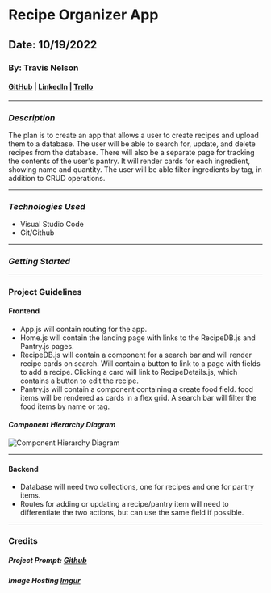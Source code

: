 # Recipe Organizer App

## Date: 10/19/2022

### By: Travis Nelson

#### [GitHub](https://github.com/tnel91/Travis_Recipe_App) | [LinkedIn](https://www.linkedin.com/in/tnelson2013/) | [Trello](https://trello.com/b/m0n2neWP/travis-recipe-app)

---

### **_Description_**

The plan is to create an app that allows a user to create recipes and upload them to a database. The user will be able to search for, update, and delete recipes from the database. There will also be a separate page for tracking the contents of the user's pantry. It will render cards for each ingredient, showing name and quantity. The user will be able filter ingredients by tag, in addition to CRUD operations.

---

### **_Technologies Used_**

- Visual Studio Code
- Git/Github

---

### **_Getting Started_**

---

### **Project Guidelines**

#### **Frontend**

- App.js will contain routing for the app.
- Home.js will contain the landing page with links to the RecipeDB.js and Pantry.js pages.
- RecipeDB.js will contain a component for a search bar and will render recipe cards on search. Will contain a button to link to a page with fields to add a recipe. Clicking a card will link to RecipeDetails.js, which contains a button to edit the recipe.
- Pantry.js will contain a component containing a create food field. food items will be rendered as cards in a flex grid. A search bar will filter the food items by name or tag.

#### _Component Hierarchy Diagram_

![Component Hierarchy Diagram](https://i.imgur.com/k9dkZNn.png)

---

#### **Backend**

- Database will need two collections, one for recipes and one for pantry items.
- Routes for adding or updating a recipe/pantry item will need to differentiate the two actions, but can use the same field if possible.

---

### Credits

##### Project Prompt: [Github](https://github.com/SEI-R-9-19/u2_project_prompt)

##### Image Hosting [Imgur](https://imgur.com/)
